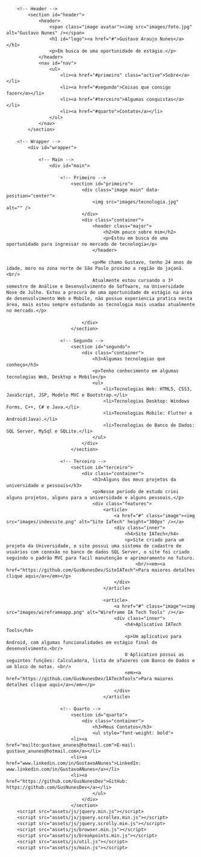 <html>
	<head>
		<title>Gustavo Portfólio</title>
		<meta charset="utf-8" />
		<meta name="viewport" content="width=device-width, initial-scale=1, user-scalable=no" />
		<link rel="stylesheet" href="assets/css/main.css" />
	</head>
	<body class="is-preload">
		
		<!-- Header -->
			<section id="header">
				<header>
					<span class="image avatar"><img src="images/foto.jpg" alt="Gustavo Nunes" /></span>
					<h1 id="logo"><a href="#">Gustavo Araujo Nunes</a></h1>
					<p>Em busca de uma oportunidade de estágio.</p>
				</header>
				<nav id="nav">
					<ul>
						<li><a href="#primeiro" class="active">Sobre</a></li>
						<li><a href="#segundo">Coisas que consigo fazer</a></li>
						<li><a href="#terceiro">Algumas conquistas</a></li>
						<li><a href="#quarto">Contato</a></li>
					</ul>
				</nav>
			</section>

		<!-- Wrapper -->
			<div id="wrapper">

				<!-- Main -->
					<div id="main">

						<!-- Primeiro -->
							<section id="primeiro">
								<div class="image main" data-position="center">
									<img src="images/tecnologia.jpg" alt="" />
								</div>
								<div class="container">
									<header class="major">
										<h2>Um pouco sobre mim</h2>
										<p>Estou em busca de uma oportunidade para ingressar no mercado de tecnologia</p>
									</header>

									<p>Me chamo Gustavo, tenho 24 anos de idade, moro na zona norte de São Paulo proximo a região do jaçanã. <br/>
									Atualmente estou cursando o 3º semestre de Análise e Desenvolvimento de Software, na Universidade Nove de Julho. Estou a procura de uma oportunidade de estágio na área de desenvolvimento Web e Mobile, não possuo experiencia pratica nesta área, mais estou sempre estudando as tecnologia mais usadas atualmente no mercado.</p>

								</div>
							</section>

						<!-- Segundo -->
							<section id="segundo">
								<div class="container">
									<h3>Algumas tecnologias que conheço</h3>
									<p>Tenho conhecimento em algumas tecnologias Web, Desktop e Mobile</p>
									<ul>
										<li>Tecnologias Web: HTML5, CSS3, JavaScript, JSP, Modelo MVC e Bootstrap.</li>
										<li>Tecnologias Desktop: Windows Forms, C++, C# e Java.</li>
										<li>Tecnologias Mobile: Flutter e Android(Java).</li>
										<li>Tecnologias de Banco de Dados: SQL Server, MySql e SQLite.</li>
									</ul>
								</div>
							</section>

						<!-- Terceiro -->
							<section id="terceiro">
								<div class="container">
									<h3>Alguns dos meus projetos da universidade e pessoais</h3>
									<p>Nesse período de estudo criei alguns projetos, alguns para a universidade e alguns pessoais.</p>
									<div class="features">
										<article>
											<a href="#" class="image"><img src="images/indexsite.png" alt="Site IaTech" height="300px" /></a>
											<div class="inner">
												<h4>Site IATech</h4>
												<p>Site criado para um projeto da Universidade, o site possui uma sistema de cadastro de usuários com conexão no banco de dados SQL Server, o site foi criado seguindo o padrão MVC para facil manutenção e aprimoramento no futuro.
													<br/><em><a href="https://github.com/GusNunesDev/SiteIATech">Para maiores detalhes clique aqui</a></em></p>
											</div>
										</article>

										<article>
											<a href="#" class="image"><img src="images/wireframeapp.png" alt="Wireframe IA Tech Tools" /></a>
											<div class="inner">
												<h4>Aplicativo IATech Tools</h4>
												<p>Um aplicativo para Android, com algumas funcionalidades em estágio final de desenvolvimento.<br/>
												O Aplicativo possui as seguintes funções: Calculadora, lista de afazeres com Banco de Dados e um bloco de notas. <br/>
												<em><a href="https://github.com/GusNunesDev/IATechTools">Para maiores detalhes clique aqui</a></em></p>
											</div>
										</article>						

						<!-- Quarto -->
							<section id="quarto">
								<div class="container">
									<h3>Meus Contatos</h3>
									<ul style="font-weight: bold">
							<li><a href="mailto:gustavo_anunes@hotmail.com">E-mail: gustavo_anunes@hotmail.com</a></li>
							<li><a href="www.linkedin.com/in/GustavoANunes">LinkedIn: www.linkedin.com/in/GustavoANunes</a></li>
							<li><a href="https://github.com/GusNunesDev">GitHub: https://github.com/GusNunesDev</a></li>
									</ul>
								</div>
							</section>
		<script src="assets/js/jquery.min.js"></script>
		<script src="assets/js/jquery.scrollex.min.js"></script>
		<script src="assets/js/jquery.scrolly.min.js"></script>
		<script src="assets/js/browser.min.js"></script>
		<script src="assets/js/breakpoints.min.js"></script>
		<script src="assets/js/util.js"></script>
		<script src="assets/js/main.js"></script>
